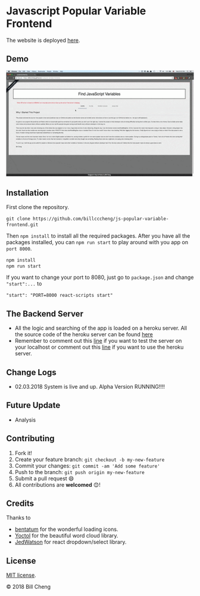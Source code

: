 # Javascript Popular Variable Frontend
The website is deployed [here](https://billcccheng.github.io/js-popular-variable-frontend/).

## Demo

<p align="center">
<img src="assets/intro.gif" width=800>
</p>

## Installation
First clone the repository.
```
git clone https://github.com/billcccheng/js-popular-variable-frontend.git
```

Then `npm install` to install all the required packages. After you have
all the packages installed, you can `npm run start` to play around with you app on `port 8000`.

```
npm install
npm run start
```
If you want to change your port to 8080, just go to `package.json` and change `"start":...` to

```
"start": "PORT=8000 react-scripts start"
```

## The Backend Server
* All the logic and searching of the app is loaded on a heroku server. All the source code of the heroku server can be
found [here](https://github.com/billcccheng/js-popular-variable-server)
* Remember to comment out this [line](https://github.com/billcccheng/js-popular-variable-frontend/blob/master/src/actions/fetchDataAction.js#L5) if you want to test the server on your localhost or comment out this [line](https://github.com/billcccheng/js-popular-variable-frontend/blob/master/src/actions/fetchDataAction.js#L4) if you want to use the heroku server.

## Change Logs
* 02.03.2018 System is live and up. Alpha Version RUNNING!!!!

## Future Update
* Analysis

## Contributing
1. Fork it!
2. Create your feature branch: `git checkout -b my-new-feature`
3. Commit your changes: `git commit -am 'Add some feature'`
4. Push to the branch: `git push origin my-new-feature`
5. Submit a pull request :smile:
6. All contributions are **welcomed** :blush:!

## Credits
Thanks to 
* [bentatum](https://github.com/bentatum/better-react-spinkit) for the wonderful loading icons.
* [Yoctol](https://github.com/Yoctol/react-d3-cloud) for the beautiful word cloud library.
* [JedWatson](https://github.com/JedWatson/react-select) for react dropdown/select library.

## License
[MIT license](http://opensource.org/licenses/MIT).

© 2018 Bill Cheng
